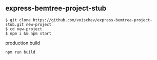 ## express-bemtree-project-stub

```
$ git clone https://github.com/voischev/express-bemtree-project-stub.git new-project
$ cd new-project
$ npm i && npm start
```

production build
```
npm run build
```
